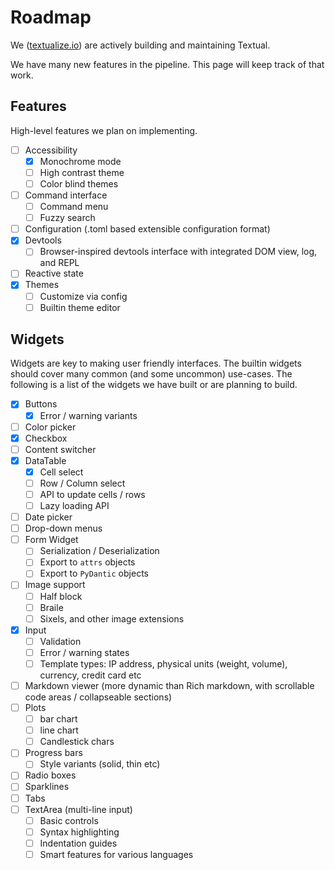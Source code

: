 # Roadmap

We ([textualize.io](https://www.textualize.io/)) are actively building and maintaining Textual. 

We have many new features in the pipeline. This page will keep track of that work.

## Features

High-level features we plan on implementing.

- [ ] Accessibility
    * [x] Monochrome mode
    * [ ] High contrast theme
    * [ ] Color blind themes
- [ ] Command interface
    * [ ] Command menu
    * [ ] Fuzzy search
- [ ] Configuration (.toml based extensible configuration format)
- [x] Devtools
    * [ ] Browser-inspired devtools interface with integrated DOM view, log, and REPL
- [ ] Reactive state
- [x] Themes 
    * [ ] Customize via config 
    * [ ] Builtin theme editor

## Widgets

Widgets are key to making user friendly interfaces. The builtin widgets should cover many common (and some uncommon) use-cases. The following is a list of the widgets we have built or are planning to build.

- [x] Buttons
    * [x] Error / warning variants
- [ ] Color picker
- [x] Checkbox
- [ ] Content switcher
- [x] DataTable
    * [x] Cell select
    * [ ] Row / Column select
    * [ ] API to update cells / rows 
    * [ ] Lazy loading API
- [ ] Date picker
- [ ] Drop-down menus
- [ ] Form Widget
    * [ ] Serialization / Deserialization
    * [ ] Export to `attrs` objects
    * [ ] Export to `PyDantic` objects
- [ ] Image support
  - [ ] Half block
  - [ ] Braile
  - [ ] Sixels, and other image extensions
- [x] Input
    * [ ] Validation
    * [ ] Error / warning states
    * [ ] Template types: IP address, physical units (weight, volume), currency, credit card etc
- [ ] Markdown viewer (more dynamic than Rich markdown, with scrollable code areas / collapseable sections)
- [ ] Plots
  - [ ] bar chart
  - [ ] line chart
  - [ ] Candlestick chars
- [ ] Progress bars
    * [ ] Style variants (solid, thin etc)
- [ ] Radio boxes
- [ ] Sparklines
- [ ] Tabs
- [ ] TextArea (multi-line input)
    * [ ] Basic controls
    * [ ] Syntax highlighting
    * [ ] Indentation guides
    * [ ] Smart features for various languages
